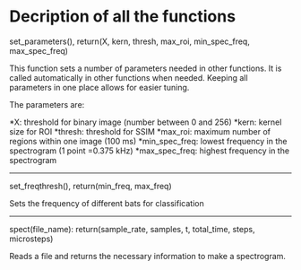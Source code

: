 # Decription of all the functions

set_parameters(), return(X, kern, thresh, max_roi, min_spec_freq, max_spec_freq)  

This function sets a number of parameters needed in other functions. It is called automatically in other functions when needed. Keeping all parameters in one place allows for easier tuning.  

The parameters are:

*X: threshold for binary image (number between 0 and 256)
*kern: kernel size for ROI
*thresh: threshold for SSIM
*max_roi: maximum number of regions within one image (100 ms)
*min_spec_freq: lowest frequency in the spectrogram (1 point =0.375 kHz)
*max_spec_freq: highest frequency in the spectrogram

---

set_freqthresh(), return(min_freq, max_freq)

Sets the frequency of different bats for classification

---

spect(file_name): return(sample_rate, samples, t, total_time, steps, microsteps)

Reads a file and returns the necessary information to make a spectrogram.


